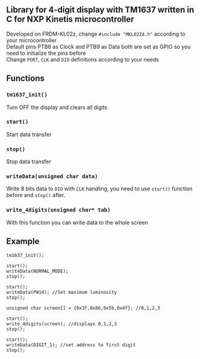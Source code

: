 ## Library for 4-digit display with TM1637 written in C for NXP Kinetis microcontroller

Developed on FRDM-KL02z, change `#include "MKL02Z4.h"` according to your microcontroller  
Default pins PTB8 as Clock and PTB9 as Data both are set as GPIO so you need to initialize the pins before  
Change `PORT`, `CLK` and `DIO` definitions according to your needs 

## Functions

### `tm1637_init()`
Turn OFF the display and clears all digits
 
### `start()`  
Start data transfer 

### `stop()`
Stop data transfer

### `writeData(unsigned char data)`
Write 8 bits data to `DIO` with `CLK` handling, you need to use `start()` function before and `stop()` after.

### `write_4digits(unsigned char* tab)`
With this function you can write data to the whole screen 

## Example

`tm1637_init();`  

`start();`  
`writeData(NORMAL_MODE);`  
`stop();`  

`start();`  
`writeData(PW14); //Set maximum luminosity`  
`stop();`

`unsigned char screen[] = {0x3f,0x86,0x5b,0x4f}; //0,1,2,3`

`start();`  
`write_4digits(screen); //displays 0,1,2,3`  
`stop();`

`start();`  
`writeData(DIGIT_1); //set address to first digit`  
`stop();`